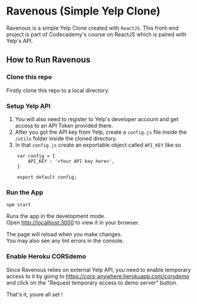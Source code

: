 # Ravenous (Simple Yelp Clone) 
Ravenous is a simple Yelp Clone created with `ReactJS`. This front-end project is part of Codecademy's course on ReactJS which is paired with Yelp's API.


## How to Run Ravenous

### Clone this repo

Firstly clone this repo to a local directory.

### Setup Yelp API

1. You will also need to register to Yelp's developer account and get access to an API Token provided there. 
2. After you got the API key from Yelp, create a `config.js` file inside the `/utils` folder inside the cloned directory.
3. In that `config.js` create an exportable object called `API_KEY` like so
```
    var config = {
        API_KEY : '<Your API key here>',
    }

    export default config;
```

### Run the App

 `npm start`

Runs the app in the development mode.\
Open [http://localhost:3000](http://localhost:3000) to view it in your browser.

The page will reload when you make changes.\
You may also see any lint errors in the console.

### Enable Heroku CORSdemo

Since Ravenous relies on external Yelp API, you need to enable temporary access to it by going to 
https://cors-anywhere.herokuapp.com/corsdemo
and click on the "Request temporary access to demo server" button.

That's it, youre all set !